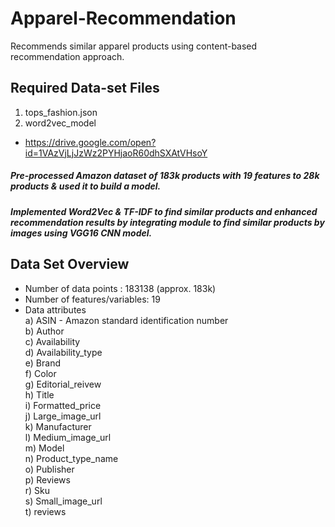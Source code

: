# Apparel-Recommendation
Recommends similar apparel products using content-based recommendation approach.

## Required Data-set Files 
1) tops_fashion.json
2) word2vec_model
- https://drive.google.com/open?id=1VAzVjLjJzWz2PYHjaoR60dhSXAtVHsoY

##### Pre-processed Amazon dataset of 183k products with 19 features to 28k products & used it to build a model.

##### Implemented Word2Vec & TF-IDF to find similar products and enhanced recommendation results by integrating module to find similar products by images using VGG16 CNN model.

## Data Set Overview
- Number of data points :  183138 (approx. 183k)
- Number of features/variables: 19
- Data attributes <br />
  a) ASIN - Amazon standard identification number <br />
  b) Author <br />
  c) Availability<br />
  d) Availability_type<br />
  e) Brand<br />
  f) Color<br />
  g) Editorial_reivew<br />
  h) Title<br />
  i) Formatted_price<br />
  j) Large_image_url<br />
  k) Manufacturer<br />
  l) Medium_image_url<br />
  m) Model<br />
  n) Product_type_name<br /> 
  o) Publisher<br />
  p) Reviews<br />
  r) Sku<br />
  s) Small_image_url<br />
  t) reviews<br />
 
